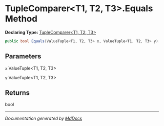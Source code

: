 ﻿# TupleComparer\<T1, T2, T3\>.Equals Method

**Declaring Type:** [TupleComparer\<T1, T2, T3\>](../index.md)

```csharp
public bool Equals(ValueTuple<T1, T2, T3> x, ValueTuple<T1, T2, T3> y);
```

## Parameters

`x`  ValueTuple\<T1, T2, T3\>

`y`  ValueTuple\<T1, T2, T3\>

## Returns

bool

___

*Documentation generated by [MdDocs](https://github.com/ap0llo/mddocs)*
